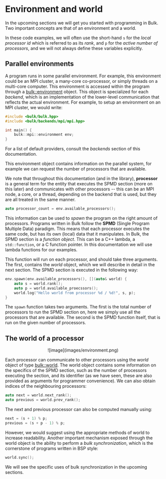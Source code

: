 Environment and world
=====================

In the upcoming sections we will get you started with programming in Bulk. Two important concepts are that of an environment and a world.

In these code examples, we will often use the short-hand `s` for the _local processor id_ which is referred to as its _rank_, and `p` for the _active number of processors_, and we will not always define these variables explicitly.

Parallel environments
---------------------

A program runs in some parallel environment. For example, this
environment could be an MPI cluster, a many-core co-processor, or simply
threads on a multi-core computer. This environment is accessed within
the program through a [bulk::environment](api/environment.html) object.
This object is specialized for each *backend*, which is an
implementation of the lower-level communication that reflects the actual
environment. For example, to setup an environment on an MPI cluster, we
would write:

```cpp
#include <bulk/bulk.hpp>
#include <bulk/backends/mpi/mpi.hpp>

int main() {
    bulk::mpi::environment env;
}
```

For a list of default providers, consult the *backends* section of this
documentation.

This environment object contains information on the parallel system, for
example we can request the number of processors that are available.

We note that throughout this documentation (and in the library),
**processor** is a general term for the entity that executes the SPMD
section (more on this later) and communicates with other processors --
this can be an MPI node, a core, or a thread, depending on the backend
that is used, but they are all treated in the same manner.

```cpp
auto processor_count = env.available_processors();
```

This information can be used to *spawn* the program on the right amount
of processors. Programs written in Bulk follow the **SPMD** (Single
Program Multiple Data) paradigm. This means that each processor executes
the same code, but has its own (local) data that it manipulates. In
Bulk, the SPMD section is a *function object*. This can be a C++ lambda,
a `std::function`, or a C function pointer. In this
documentation we will use lambda functions for our examples.

This function will run on each processor, and should take three
arguments. The first, contains the *world* object, which we will
describe in detail in the next section. The SPMD section is executed
in the following way:

```cpp
env.spawn(env.available_processors(), [](auto& world) {
    auto s = world.rank();
    auto p = world.available_proecssors();
    world.log("Hello world from processor %d / %d!", s, p);
}
```

The `spawn` function takes two arguments. The first is the
total number of processors to run the SPMD section on, here we simply
use all the processors that are available. The second is the SPMD
function itself, that is run on the given number of processors.

The world of a processor
------------------------

<center>
![image](images/environment.png)
</center>

Each processor can communicate to other processors using the *world*
object of type [bulk::world](api/world.html). The world object contains
some information on the specifics of the SPMD section, such as the number of
processors executing the section, and its identifier (as we have seen,
these are also provided as arguments for programmer convenience). We can
also obtain indices of the neighbouring processors:

```cpp
auto next = world.next_rank();
auto previous = world.prev_rank();
```

The next and previous processor can also be computed manually using:

```cpp
next = (s + 1) % p;
previous = (s + p - 1) % p;
```

However, we would suggest using the appropriate methods of world to
increase readability. Another important mechanism exposed through the
world object is the ability to perform a *bulk synchronization*, which
is the cornerstone of programs written in BSP style:

```cpp
world.sync();
```

We will see the specific uses of bulk synchronization in the upcoming
sections.
